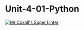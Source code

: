 # Unit-4-01-Python
[![Mr Coxall's Super Linter](https://github.com/ICS3U-Programming-JaydenS/Unit-4-01-Python/workflows/Mr%20Coxall's%20Super%20Linter/badge.svg)](https://github.com/ICS3U-Programming-JaydenS/Unit-4-01-Python/actions/)
